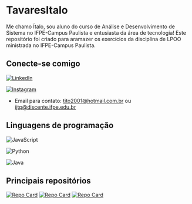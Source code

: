 # TavaresItalo

Me chamo Ítalo, sou aluno do curso de Análise e Desenvolvimento de Sistema no IFPE-Campus Paulista e entusiasta da área de tecnologia! 
Este repositório foi criado para aramazer os exercícios da disciplina de LPOO ministrada no IFPE-Campus Paulista.

## Conecte-se comigo
[![LinkedIn](https://img.shields.io/badge/LinkedIn-000?style=for-the-badge&logo=linkedin&logoColor=0E76A8)](https://www.linkedin.com/in/%C3%ADtalo-tavares-a9b873214)

[![Instagram](https://img.shields.io/badge/Instagram-000?style=for-the-badge&logo=instagram)](https://www.instagram.com/titotavares/)

* Email para contato: tito2001@hotmail.com.br ou ijtp@discente.ifpe.edu.br

## Linguagens de programação

![JavaScript](https://img.shields.io/badge/JavaScript-000?style=for-the-badge&logo=javascript)

![Python](https://img.shields.io/badge/Python-000?style=for-the-badge&logo=python)

![Java](https://img.shields.io/badge/Java-000?style=for-the-badge&logo=java)

## Principais repositórios

[![Repo Card](https://github-readme-stats.vercel.app/api/pin/?username=TavaresItalo&repo=introducao-a-programacao&bg_color=000&border_color=30A3DC&show_icons=true&icon_color=30A3DC&title_color=E94D5F&text_color=FFF)](https://github.com/TavaresItalo/Introducao-a-programacao.git)
[![Repo Card](https://github-readme-stats.vercel.app/api/pin/?username=TavaresItalo&repo=DesafioControleFluxo&bg_color=000&border_color=30A3DC&show_icons=true&icon_color=30A3DC&title_color=E94D5F&text_color=FFF)](https://github.com/TavaresItalo/DesafioControleFluxo.git)
[![Repo Card](https://github-readme-stats.vercel.app/api/pin/?username=TavaresItalo&repo=DesafioBancoDigital&bg_color=000&border_color=30A3DC&show_icons=true&icon_color=30A3DC&title_color=E94D5F&text_color=FFF)](https://github.com/TavaresItalo/DesafioBancoDigital.git)
